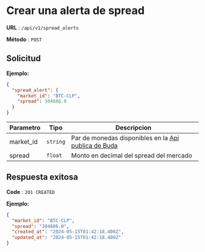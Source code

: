 # Crear una alerta de spread

**URL** : `/api/v1/spread_alerts`

**Método** : `POST`

## Solicitud

**Ejemplo:**

```json
{
  "spread_alert": {
    "market_id": "BTC-CLP",
    "spread": 304886.0
  }
}
```

|Parametro|Tipo|Descripcion |
| --      | -- |     --     |
| market_id | `string` | Par de monedas disponibles en la [Api publica de Buda](https://api.buda.com/#rest-api-llamadas-publicas-mercados)
|spread     | `float`  | Monto en decimal del spread del mercado

## Respuesta exitosa

**Code** : `201 CREATED`

**Ejemplo:**

```json
{
  "market_id": "BTC-CLP",
  "spread": "304886.0",
  "created_at": "2024-05-15T01:42:18.400Z",
  "updated_at": "2024-05-15T01:42:18.400Z"
}
```
